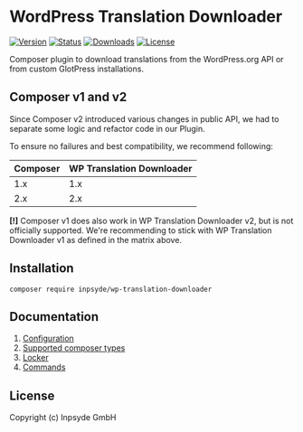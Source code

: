 # WordPress Translation Downloader

[![Version](https://img.shields.io/packagist/v/inpsyde/wp-translation-downloader.svg)](https://packagist.org/packages/inpsyde/wp-translation-downloader)
[![Status](https://img.shields.io/badge/status-active-brightgreen.svg)](https://github.com/inpsyde/wp-translation-downloader)
[![Downloads](https://img.shields.io/packagist/dt/inpsyde/wp-translation-downloader.svg)](https://packagist.org/packages/inpsyde/wp-translation-downloader)
[![License](https://img.shields.io/packagist/l/inpsyde/wp-translation-downloader.svg)](https://packagist.org/packages/inpsyde/wp-translation-downloader)

Composer plugin to download translations from the WordPress.org API or from custom GlotPress installations.

## Composer v1 and v2
Since Composer v2 introduced various changes in public API, we had to separate some logic and refactor code in our Plugin.

To ensure no failures and best compatibility, we recommend following:

|Composer|WP Translation Downloader|
|---|---|
|1.x|1.x|
|2.x|2.x|
 
**[!]** Composer v1 does also work in WP Translation Downloader v2, but is not officially supported. We're recommending to stick with WP Translation Downloader v1 as defined in the matrix above.

## Installation

```
composer require inpsyde/wp-translation-downloader
```

## Documentation

1. [Configuration](./docs/Configuraton.md)
2. [Supported composer types](./docs/Supported-composer-types.md)
3. [Locker](./docs/Locker.md)
4. [Commands](./docs/Commands.md)

## License

Copyright (c) Inpsyde GmbH
